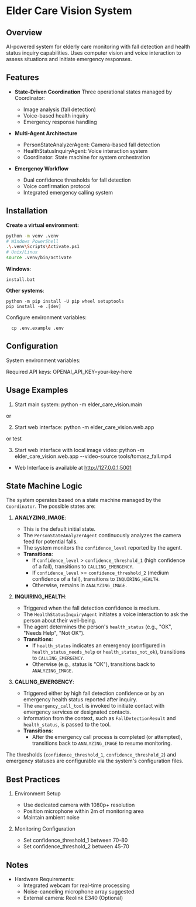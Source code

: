 # Elder Care Vision System

## Overview

AI-powered system for elderly care monitoring with fall detection and health status inquiry capabilities. Uses computer vision and voice interaction to assess situations and initiate emergency responses.

## Features

- **State-Driven Coordination**
  Three operational states managed by Coordinator:

  - Image analysis (fall detection)
  - Voice-based health inquiry
  - Emergency response handling

- **Multi-Agent Architecture**

  - PersonStateAnalyzerAgent: Camera-based fall detection
  - HealthStatusInquiryAgent: Voice interaction system
  - Coordinator: State machine for system orchestration

- **Emergency Workflow**

  - Dual confidence thresholds for fall detection
  - Voice confirmation protocol
  - Integrated emergency calling system

## Installation

**Create a virtual environment:**

```bash
python -m venv .venv
# Windows PowerShell
.\.venv\Scripts\Activate.ps1
# Unix/Linux
source .venv/bin/activate
```

**Windows**:

```
install.bat
```

**Other systems**:

```
python -m pip install -U pip wheel setuptools
pip install -e .[dev]
```

Configure environment variables:

```
  cp .env.example .env
```

## Configuration

System environment variables:

Required API keys:
OPENAI_API_KEY=your-key-here

## Usage Examples

1. Start main system:
   python -m elder_care_vision.main

or

2. Start web interface:
   python -m elder_care_vision.web.app

or test

3. Start web interface with local image video:
   python -m elder_care_vision.web.app --video-source tools/tomasz_fall.mp4

- Web Interface is available at http://127.0.0.1:5001

## State Machine Logic

The system operates based on a state machine managed by the `Coordinator`. The possible states are:

1. **ANALYZING_IMAGE**:

   - This is the default initial state.
   - The `PersonStateAnalyzerAgent` continuously analyzes the camera feed for potential falls.
   - The system monitors the `confidence_level` reported by the agent.
   - **Transitions**:
     - If `confidence_level` > `confidence_threshold_1` (high confidence of a fall), transitions to `CALLING_EMERGENCY`.
     - If `confidence_level` >= `confidence_threshold_2` (medium confidence of a fall), transitions to `INQUIRING_HEALTH`.
     - Otherwise, remains in `ANALYZING_IMAGE`.

1. **INQUIRING_HEALTH**:

   - Triggered when the fall detection confidence is medium.
   - The `HealthStatusInquiryAgent` initiates a voice interaction to ask the person about their well-being.
   - The agent determines the person's `health_status` (e.g., "OK", "Needs Help", "Not OK").
   - **Transitions**:
     - If `health_status` indicates an emergency (configured in `health_status_needs_help` or `health_status_not_ok`), transitions to `CALLING_EMERGENCY`.
     - Otherwise (e.g., status is "OK"), transitions back to `ANALYZING_IMAGE`.

1. **CALLING_EMERGENCY**:

   - Triggered either by high fall detection confidence or by an emergency health status reported after inquiry.
   - The `emergency_call_tool` is invoked to initiate contact with emergency services or designated contacts.
   - Information from the context, such as `FallDetectionResult` and `health_status`, is passed to the tool.
   - **Transitions**:
     - After the emergency call process is completed (or attempted), transitions back to `ANALYZING_IMAGE` to resume monitoring.

The thresholds (`confidence_threshold_1`, `confidence_threshold_2`) and emergency statuses are configurable via the system's configuration files.

## Best Practices

1. Environment Setup

   - Use dedicated camera with 1080p+ resolution
   - Position microphone within 2m of monitoring area
   - Maintain ambient noise

1. Monitoring Configuration

   - Set confidence_threshold_1 between 70-80
   - Set confidence_threshold_2 between 45-70

## Notes

- Hardware Requirements:
  - Integrated webcam for real-time processing
  - Noise-canceling microphone array suggested
  - External camera: Reolink E340 (Optional)
